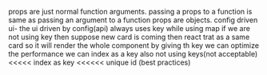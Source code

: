 props are just normal function arguments.
passing a props to a function is same as passing an argument to a function
props are objects.
config driven ui- the ui driven by config(api)
always uses key while using map
if we are not using key then suppose new card is coming then react trat as a same card so it will render the whole component
by giving th key we can optimize the performance
we can index as a key also
not using keys(not acceptable) <<<<< index as key <<<<<< unique id (best practices)